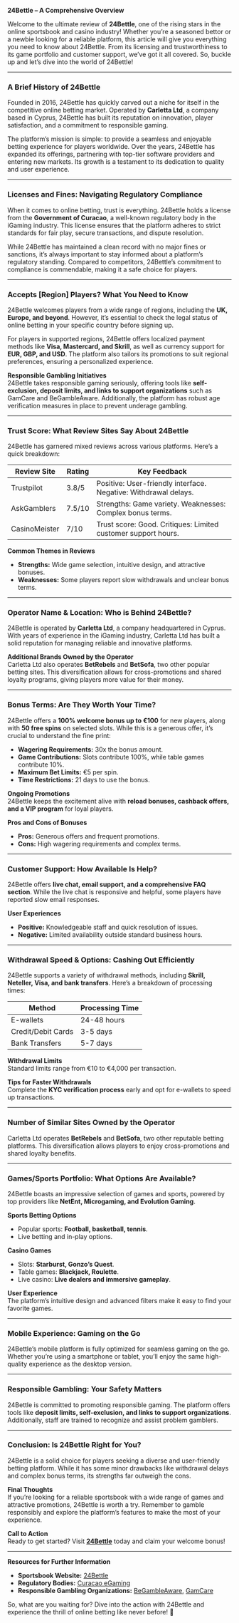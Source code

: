 **24Bettle – A Comprehensive Overview**  

Welcome to the ultimate review of **24Bettle**, one of the rising stars in the online sportsbook and casino industry! Whether you’re a seasoned bettor or a newbie looking for a reliable platform, this article will give you everything you need to know about 24Bettle. From its licensing and trustworthiness to its game portfolio and customer support, we’ve got it all covered. So, buckle up and let’s dive into the world of 24Bettle!  

---

### **A Brief History of 24Bettle**  
Founded in 2016, 24Bettle has quickly carved out a niche for itself in the competitive online betting market. Operated by **Carletta Ltd**, a company based in Cyprus, 24Bettle has built its reputation on innovation, player satisfaction, and a commitment to responsible gaming.  

The platform’s mission is simple: to provide a seamless and enjoyable betting experience for players worldwide. Over the years, 24Bettle has expanded its offerings, partnering with top-tier software providers and entering new markets. Its growth is a testament to its dedication to quality and user experience.  

---

### **Licenses and Fines: Navigating Regulatory Compliance**  
When it comes to online betting, trust is everything. 24Bettle holds a license from the **Government of Curacao**, a well-known regulatory body in the iGaming industry. This license ensures that the platform adheres to strict standards for fair play, secure transactions, and dispute resolution.  

While 24Bettle has maintained a clean record with no major fines or sanctions, it’s always important to stay informed about a platform’s regulatory standing. Compared to competitors, 24Bettle’s commitment to compliance is commendable, making it a safe choice for players.  

---

### **Accepts [Region] Players? What You Need to Know**  
24Bettle welcomes players from a wide range of regions, including the **UK, Europe, and beyond**. However, it’s essential to check the legal status of online betting in your specific country before signing up.  

For players in supported regions, 24Bettle offers localized payment methods like **Visa, Mastercard, and Skrill**, as well as currency support for **EUR, GBP, and USD**. The platform also tailors its promotions to suit regional preferences, ensuring a personalized experience.  

**Responsible Gambling Initiatives**  
24Bettle takes responsible gaming seriously, offering tools like **self-exclusion, deposit limits, and links to support organizations** such as GamCare and BeGambleAware. Additionally, the platform has robust age verification measures in place to prevent underage gambling.  

---

### **Trust Score: What Review Sites Say About 24Bettle**  
24Bettle has garnered mixed reviews across various platforms. Here’s a quick breakdown:  

| **Review Site** | **Rating** | **Key Feedback** |  
|------------------|------------|------------------|  
| Trustpilot       | 3.8/5      | Positive: User-friendly interface. Negative: Withdrawal delays. |  
| AskGamblers      | 7.5/10     | Strengths: Game variety. Weaknesses: Complex bonus terms. |  
| CasinoMeister    | 7/10       | Trust score: Good. Critiques: Limited customer support hours. |  

**Common Themes in Reviews**  
- **Strengths:** Wide game selection, intuitive design, and attractive bonuses.  
- **Weaknesses:** Some players report slow withdrawals and unclear bonus terms.  

---

### **Operator Name & Location: Who is Behind 24Bettle?**  
24Bettle is operated by **Carletta Ltd**, a company headquartered in Cyprus. With years of experience in the iGaming industry, Carletta Ltd has built a solid reputation for managing reliable and innovative platforms.  

**Additional Brands Owned by the Operator**  
Carletta Ltd also operates **BetRebels** and **BetSofa**, two other popular betting sites. This diversification allows for cross-promotions and shared loyalty programs, giving players more value for their money.  

---

### **Bonus Terms: Are They Worth Your Time?**  
24Bettle offers a **100% welcome bonus up to €100** for new players, along with **50 free spins** on selected slots. While this is a generous offer, it’s crucial to understand the fine print:  

- **Wagering Requirements:** 30x the bonus amount.  
- **Game Contributions:** Slots contribute 100%, while table games contribute 10%.  
- **Maximum Bet Limits:** €5 per spin.  
- **Time Restrictions:** 21 days to use the bonus.  

**Ongoing Promotions**  
24Bettle keeps the excitement alive with **reload bonuses, cashback offers, and a VIP program** for loyal players.  

**Pros and Cons of Bonuses**  
- **Pros:** Generous offers and frequent promotions.  
- **Cons:** High wagering requirements and complex terms.  

---

### **Customer Support: How Available Is Help?**  
24Bettle offers **live chat, email support, and a comprehensive FAQ section**. While the live chat is responsive and helpful, some players have reported slow email responses.  

**User Experiences**  
- **Positive:** Knowledgeable staff and quick resolution of issues.  
- **Negative:** Limited availability outside standard business hours.  

---

### **Withdrawal Speed & Options: Cashing Out Efficiently**  
24Bettle supports a variety of withdrawal methods, including **Skrill, Neteller, Visa, and bank transfers**. Here’s a breakdown of processing times:  

| **Method**       | **Processing Time** |  
|-------------------|---------------------|  
| E-wallets         | 24-48 hours         |  
| Credit/Debit Cards| 3-5 days            |  
| Bank Transfers    | 5-7 days            |  

**Withdrawal Limits**  
Standard limits range from €10 to €4,000 per transaction.  

**Tips for Faster Withdrawals**  
Complete the **KYC verification process** early and opt for e-wallets to speed up transactions.  

---

### **Number of Similar Sites Owned by the Operator**  
Carletta Ltd operates **BetRebels** and **BetSofa**, two other reputable betting platforms. This diversification allows players to enjoy cross-promotions and shared loyalty benefits.  

---

### **Games/Sports Portfolio: What Options Are Available?**  
24Bettle boasts an impressive selection of games and sports, powered by top providers like **NetEnt, Microgaming, and Evolution Gaming**.  

**Sports Betting Options**  
- Popular sports: **Football, basketball, tennis**.  
- Live betting and in-play options.  

**Casino Games**  
- Slots: **Starburst, Gonzo’s Quest**.  
- Table games: **Blackjack, Roulette**.  
- Live casino: **Live dealers and immersive gameplay**.  

**User Experience**  
The platform’s intuitive design and advanced filters make it easy to find your favorite games.  

---

### **Mobile Experience: Gaming on the Go**  
24Bettle’s mobile platform is fully optimized for seamless gaming on the go. Whether you’re using a smartphone or tablet, you’ll enjoy the same high-quality experience as the desktop version.  

---

### **Responsible Gambling: Your Safety Matters**  
24Bettle is committed to promoting responsible gaming. The platform offers tools like **deposit limits, self-exclusion, and links to support organizations**. Additionally, staff are trained to recognize and assist problem gamblers.  

---

### **Conclusion: Is 24Bettle Right for You?**  
24Bettle is a solid choice for players seeking a diverse and user-friendly betting platform. While it has some minor drawbacks like withdrawal delays and complex bonus terms, its strengths far outweigh the cons.  

**Final Thoughts**  
If you’re looking for a reliable sportsbook with a wide range of games and attractive promotions, 24Bettle is worth a try. Remember to gamble responsibly and explore the platform’s features to make the most of your experience.  

**Call to Action**  
Ready to get started? Visit **[24Bettle](https://www.24bettle.com)** today and claim your welcome bonus!  

---

**Resources for Further Information**  
- **Sportsbook Website:** [24Bettle](https://www.24bettle.com)  
- **Regulatory Bodies:** [Curacao eGaming](https://www.curacao-egaming.com)  
- **Responsible Gambling Organizations:** [BeGambleAware](https://www.begambleaware.org), [GamCare](https://www.gamcare.org.uk)  

So, what are you waiting for? Dive into the action with 24Bettle and experience the thrill of online betting like never before! 🚀